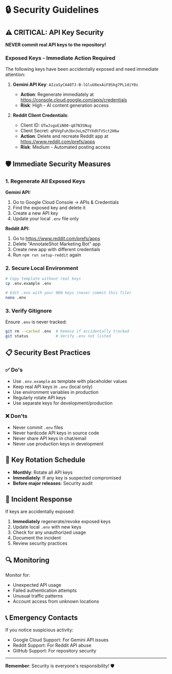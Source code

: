 # 🔒 Security Guidelines

## ⚠️ CRITICAL: API Key Security

**NEVER commit real API keys to the repository!**

### Exposed Keys - Immediate Action Required

The following keys have been accidentally exposed and need immediate attention:

1. **Gemini API Key**: `AIzaSyCA48TJ-B-lGluU8exAiF8Skg7PL1diY0s`
   - **Action**: Regenerate immediately at https://console.cloud.google.com/apis/credentials
   - **Risk**: High - AI content generation access

2. **Reddit Client Credentials**: 
   - Client ID: `UTwJsgoEiN00-q87N3SNug`
   - Client Secret: `qPUVgFuh3bn3oLmZTYXdhTV5ct2H6w`
   - **Action**: Delete and recreate Reddit app at https://www.reddit.com/prefs/apps
   - **Risk**: Medium - Automated posting access

## 🛡️ Immediate Security Measures

### 1. Regenerate All Exposed Keys

**Gemini API:**
1. Go to Google Cloud Console → APIs & Credentials
2. Find the exposed key and delete it
3. Create a new API key
4. Update your local `.env` file only

**Reddit API:**
1. Go to https://www.reddit.com/prefs/apps
2. Delete "AnnotateShot Marketing Bot" app
3. Create new app with different credentials
4. Run `npm run setup-reddit` again

### 2. Secure Local Environment

```bash
# Copy template without real keys
cp .env.example .env

# Edit .env with your NEW keys (never commit this file)
nano .env
```

### 3. Verify Gitignore

Ensure `.env` is never tracked:
```bash
git rm --cached .env  # Remove if accidentally tracked
git status            # Verify .env not listed
```

## 📋 Security Best Practices

### ✅ Do's
- Use `.env.example` as template with placeholder values
- Keep real API keys in `.env` (local only)
- Use environment variables in production
- Regularly rotate API keys
- Use separate keys for development/production

### ❌ Don'ts
- Never commit `.env` files
- Never hardcode API keys in source code
- Never share API keys in chat/email
- Never use production keys in development

## 🔄 Key Rotation Schedule

- **Monthly**: Rotate all API keys
- **Immediately**: If any key is suspected compromised
- **Before major releases**: Security audit

## 🚨 Incident Response

If keys are accidentally exposed:

1. **Immediately** regenerate/revoke exposed keys
2. Update local `.env` with new keys
3. Check for any unauthorized usage
4. Document the incident
5. Review security practices

## 🔍 Monitoring

Monitor for:
- Unexpected API usage
- Failed authentication attempts  
- Unusual traffic patterns
- Account access from unknown locations

## 📞 Emergency Contacts

If you notice suspicious activity:
- Google Cloud Support: For Gemini API issues
- Reddit Support: For Reddit API abuse
- GitHub Support: For repository security

---

**Remember**: Security is everyone's responsibility! 🛡️